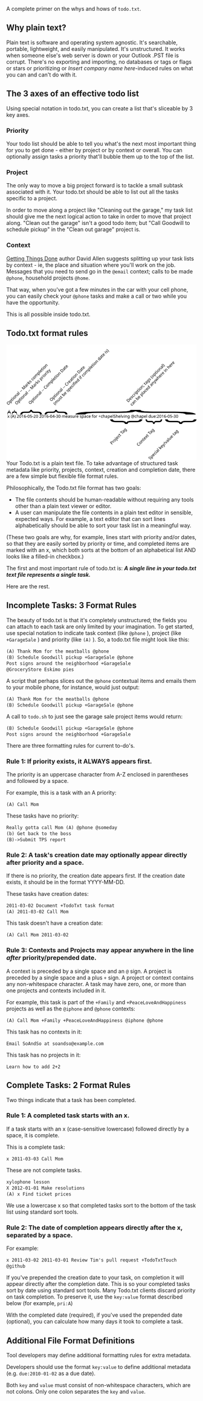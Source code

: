 A complete primer on the whys and hows of `todo.txt`.

## Why plain text?

Plain text is software and operating system agnostic. It's searchable,
portable, lightweight, and easily manipulated. It's unstructured. It
works when someone else's web server is down or your Outlook .PST file
is corrupt. There's no exporting and importing, no databases or tags or
flags or stars or prioritizing or _Insert company name here_-induced
rules on what you can and can't do with it.

## The 3 axes of an effective todo list

Using special notation in todo.txt, you can create a list that's
sliceable by 3 key axes.

### Priority

Your todo list should be able to tell you what's the next
most important thing for you to get done - either by project or by
context or overall. You can optionally assign tasks a priority that'll
bubble them up to the top of the list.

### Project

The only way to move a big project forward is to tackle a
small subtask associated with it. Your todo.txt should be able to list
out all the tasks specific to a project.

In order to move along a project like "Cleaning out the garage," my task
list should give me the next logical action to take in order to move
that project along. "Clean out the garage" isn't a good todo item; but
"Call Goodwill to schedule pickup" in the "Clean out garage" project is.

### Context

[Getting Things Done](https://en.wikipedia.org/wiki/Getting_Things_Done) author David
Allen suggests splitting up your task lists by context - ie, the place
and situation where you'll work on the job. Messages that you need to
send go in the `@email` context; calls to be made `@phone`, household
projects `@home`.

That way, when you've got a few minutes in the car with your cell phone,
you can easily check your `@phone` tasks and make a call or two while
you have the opportunity.

This is all possible inside todo.txt.

## Todo.txt format rules

<img align="right" src="./todo.txt_summary.svg" alt="Format Quick Reference Image"></span>Your
Todo.txt is a plain text file. To take advantage of structured task
metadata like priority, projects, context, creation and completion date,
there are a few simple but flexible file format rules.

Philosophically, the Todo.txt file format has two goals:

- The file contents should be human-readable without requiring any tools
  other than a plain text viewer or editor.
- A user can manipulate the file contents in a plain text editor in
  sensible, expected ways. For example, a text editor that can sort
  lines alphabetically should be able to sort your task list in a
  meaningful way.

(These two goals are why, for example, lines start with priority and/or
dates, so that they are easily sorted by priority or time, and completed
items are marked with an x, which both sorts at the bottom of an
alphabetical list AND looks like a filled-in checkbox.)

The first and most important rule of todo.txt is: ***A single line in
your todo.txt text file represents a single task.***

Here are the rest.

## Incomplete Tasks: 3 Format Rules

The beauty of todo.txt is that it's completely unstructured; the fields
you can attach to each task are only limited by your imagination. To get
started, use special notation to indicate task context (like `@phone`
), project (like `+GarageSale` ) and priority (like `(A)` ). So, a
todo.txt file might look like this:

    (A) Thank Mom for the meatballs @phone
    (B) Schedule Goodwill pickup +GarageSale @phone
    Post signs around the neighborhood +GarageSale
    @GroceryStore Eskimo pies

A script that perhaps slices out the `@phone` contextual items and
emails them to your mobile phone, for instance, would just output:

    (A) Thank Mom for the meatballs @phone 
    (B) Schedule Goodwill pickup +GarageSale @phone

A call to `todo.sh` to just see the garage sale project items would
return:

    (B) Schedule Goodwill pickup +GarageSale @phone
    Post signs around the neighborhood +GarageSale

There are three formatting rules for current to-do's.

### Rule 1: If priority exists, it ALWAYS appears first.

The priority is an uppercase character from A-Z enclosed in parentheses
and followed by a space.

For example, this is a task with an A priority:

    (A) Call Mom

These tasks have no priority:

    Really gotta call Mom (A) @phone @someday
    (b) Get back to the boss
    (B)->Submit TPS report

### Rule 2: A task's creation date may optionally appear directly after priority and a space.

If there is no priority, the creation date appears first. If the
creation date exists, it should be in the format YYYY-MM-DD.

These tasks have creation dates:

    2011-03-02 Document +TodoTxt task format
    (A) 2011-03-02 Call Mom

This task doesn't have a creation date:

    (A) Call Mom 2011-03-02

### Rule 3: Contexts and Projects may appear anywhere in the line *after* priority/prepended date.

A context is preceded by a single space and an `@` sign. A project is
preceded by a single space and a plus `+` sign. A project or context
contains any non-whitespace character. A task may have zero, one, or
more than one projects and contexts included in it.

For example, this task is part of the `+Family` and `+PeaceLoveAndHappiness`
projects as well as the `@iphone` and `@phone` contexts:

    (A) Call Mom +Family +PeaceLoveAndHappiness @iphone @phone

This task has no contexts in it:

    Email SoAndSo at soandso@example.com

This task has no projects in it:

    Learn how to add 2+2

## Complete Tasks: 2 Format Rules

Two things indicate that a task has been completed.

### Rule 1: A completed task starts with an x.

If a task starts with an x (case-sensitive lowercase) followed directly
by a space, it is complete.

This is a complete task:

    x 2011-03-03 Call Mom

These are not complete tasks.

    xylophone lesson
    X 2012-01-01 Make resolutions
    (A) x Find ticket prices

We use a lowercase x so that completed tasks sort to the bottom of the
task list using standard sort tools.

### Rule 2: The date of completion appears directly after the x, separated by a space.

For example:

    x 2011-03-02 2011-03-01 Review Tim's pull request +TodoTxtTouch @github

If you've prepended the creation date to your task, on completion it
will appear directly after the completion date. This is so your
completed tasks sort by date using standard sort tools. Many Todo.txt
clients discard priority on task completion. To preserve it, use the
`key:value` format described below (for example, `pri:A`)

With the completed date (required), if you've used the prepended date
(optional), you can calculate how many days it took to complete a task.

## Additional File Format Definitions

Tool developers may define additional formatting rules for extra
metadata.

Developers should use the format `key:value` to define additional
metadata (e.g. `due:2010-01-02` as a due date).

Both `key` and `value` must consist of non-whitespace characters, which
are not colons. Only one colon separates the `key` and `value`.
